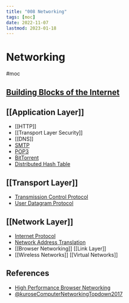 ```yaml
---
title: "008 Networking"
tags: [moc]
date: 2022-11-07
lastmod: 2023-01-18
---
```

# Networking
#moc 
## [Building Blocks of the Internet](Notes/Building%20Blocks%20of%20the%20Internet.md)
## [[Application Layer]]
- [[HTTP]]
- [[Transport Layer Security]]
- [[DNS]]
- [SMTP](Notes/SMTP.md)
- [POP3](Notes/POP3.md)
- [BitTorrent](Notes/BitTorrent.md)
- [Distributed Hash Table](Notes/Distributed%20Hash%20Table.md)
## [[Transport Layer]]
- [Transmission Control Protocol](Notes/Transmission%20Control%20Protocol.md)
- [User Datagram Protocol](Notes/User%20Datagram%20Protocol.md)
## [[Network Layer]]
- [Internet Protocol](Notes/Internet%20Protocol.md)
- [Network Address Translation](Notes/Network%20Address%20Translation.md)
- [[Browser Networking]]
[[Link Layer]]
- [[Wireless Networks]]
[[Virtual Networks]]
## References
- [High Performance Browser Networking](https://hpbn.co/)
- [@kuroseComputerNetworkingTopdown2017](References/@kuroseComputerNetworkingTopdown2017.md)